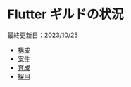 # Flutter ギルドの状況

最終更新日：2023/10/25

- [構成]
- [案件]
- [育成]
- [採用]

<!-- Links -->

[構成]: docs/structure.md

[案件]: docs/project.md

[育成]: docs/nurturing.md

[採用]: docs/recruit.md
